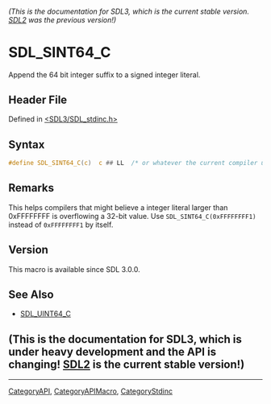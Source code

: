 ###### (This is the documentation for SDL3, which is the current stable version. [SDL2](https://wiki.libsdl.org/SDL2/) was the previous version!)
# SDL_SINT64_C

Append the 64 bit integer suffix to a signed integer literal.

## Header File

Defined in [<SDL3/SDL_stdinc.h>](https://github.com/libsdl-org/SDL/blob/main/include/SDL3/SDL_stdinc.h)

## Syntax

```c
#define SDL_SINT64_C(c)  c ## LL  /* or whatever the current compiler uses. */
```

## Remarks

This helps compilers that might believe a integer literal larger than
0xFFFFFFFF is overflowing a 32-bit value. Use `SDL_SINT64_C(0xFFFFFFFF1)`
instead of `0xFFFFFFFF1` by itself.

## Version

This macro is available since SDL 3.0.0.

## See Also

- [SDL_UINT64_C](SDL_UINT64_C)


## (This is the documentation for SDL3, which is under heavy development and the API is changing! [SDL2](https://wiki.libsdl.org/SDL2/) is the current stable version!)



----
[CategoryAPI](CategoryAPI), [CategoryAPIMacro](CategoryAPIMacro), [CategoryStdinc](CategoryStdinc)

